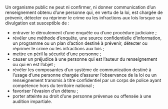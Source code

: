 Un organisme public ne peut ni confirmer, ni donner communication d’un renseignement obtenu d’une personne qui, en vertu de la loi, est chargée de prévenir, détecter ou réprimer le crime ou les infractions aux lois lorsque sa divulgation est susceptible de :
- entraver le déroulement d’une enquête ou d’une procédure judiciaire ;
- révéler une méthode d’enquête, une source confidentielle d’information, un programme ou un plan d’action destiné à prévenir, détecter ou réprimer le crime ou les infractions aux lois ;
- mettre en péril la sécurité d’une personne ;
- causer un préjudice à une personne qui est l’auteur du renseignement ou qui en est l’objet ;
- révéler les composantes d’un système de communication destiné à l’usage d’une personne chargée d’assurer l’observance de la loi ou un renseignement transmis à titre confidentiel par un corps de police ayant compétence hors du territoire national ;
- favoriser l’évasion d’un détenu ;
- porter atteinte au droit d’une personne prévenue ou offensée à une audition impartiale.